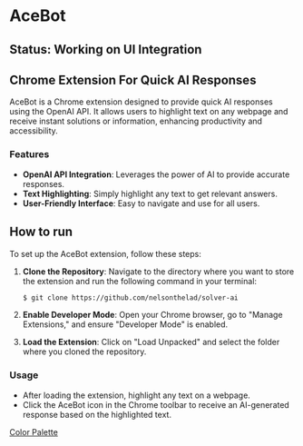 # AceBot

## Status: Working on UI Integration

## Chrome Extension For Quick AI Responses

AceBot is a Chrome extension designed to provide quick AI responses using the OpenAI API. It allows users to highlight text on any webpage and receive instant solutions or information, enhancing productivity and accessibility.

### Features

- **OpenAI API Integration**: Leverages the power of AI to provide accurate responses.
- **Text Highlighting**: Simply highlight any text to get relevant answers.
- **User-Friendly Interface**: Easy to navigate and use for all users.

## How to run

To set up the AceBot extension, follow these steps:

1. **Clone the Repository**: Navigate to the directory where you want to store the extension and run the following command in your terminal:
    ```bash
    $ git clone https://github.com/nelsonthelad/solver-ai
    ```

2. **Enable Developer Mode**: Open your Chrome browser, go to "Manage Extensions," and ensure "Developer Mode" is enabled.

3. **Load the Extension**: Click on "Load Unpacked" and select the folder where you cloned the repository.

### Usage

- After loading the extension, highlight any text on a webpage.
- Click the AceBot icon in the Chrome toolbar to receive an AI-generated response based on the highlighted text.

[Color Palette](https://colorhunt.co/palette/2121213232320d737714ffec)
